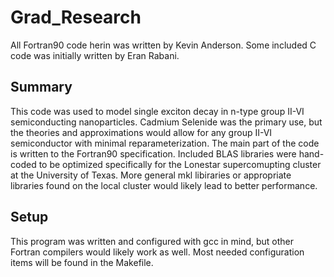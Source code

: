 # Grad_Research
All Fortran90 code herin was written by Kevin Anderson. Some included C code was initially written by Eran Rabani. 

## Summary 
This code was used to model single exciton decay in n-type group II-VI semiconducting nanoparticles. Cadmium Selenide was the primary use, but the theories and approximations would allow for any group II-VI semiconductor with minimal reparameterization. The main part of the code is written to the Fortran90 specification. Included BLAS libraries were hand-coded to be optimized specifically for the Lonestar supercomupting cluster at the University of Texas. More general mkl libiraries or appropriate libraries found on the local cluster would likely lead to better performance.

## Setup
This program was written and configured with gcc in mind, but other Fortran compilers would likely work as well. Most needed configuration items will be found in the Makefile. 



